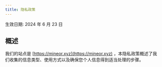 ```yaml
---
title: 隐私政策
---
```


生效日期: 2024 年 6 月 23 日

## 概述
我们的站点是 [https://mineor.xyz](https://mineor.xyz) ，本隐私政策概述了我们收集的信息类型、使用方式以及确保您个人信息得到适当处理的步骤。

<!-- ## 信息收集
### 非个人数据
我们还会通过网络 Cookie 收集非个人数据，包括您的 IP 地址、浏览器类型以及访问我们网站的页面等使用详情。这些数据用于增强您在我们网站的体验。

## 收集数据的目的
收集您的数据主要是为了改善我们网站的功能和服务。

## 数据共享
我们尊重您的隐私。除非遵守法律要求，否则我们不会与任何第三方共享您的个人数据。

## Affiliate 链接
我们的网站包含部分 UI 库的 affiliate 链接。当您通过这些链接访问或购买产品时，我们可能会收到佣金。这不会增加您的任何费用，但有助于支持我们的网站运营。我们承诺只推荐我们认为对用户有价值的产品。

## 隐私政策的更新
我们可能会不时更新本隐私政策。任何变更都将通过在此页面发布新的隐私政策并更新页面顶部的「生效日期」来通知您。

## 联系我们
如果您对本隐私政策有任何疑问或疑虑，请通过 info@mineor.xyz 与我们联系。 -->

